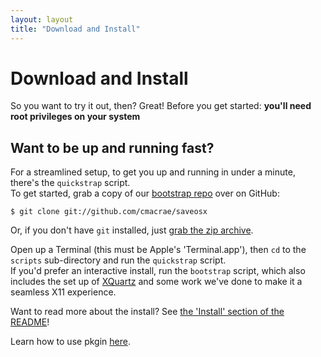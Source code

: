 ```yaml
---
layout: layout
title: "Download and Install"
---
```


Download and Install
====================

So you want to try it out, then? Great!
Before you get started: **you'll need root privileges on your system**

Want to be up and running fast?
-------------------------------
For a streamlined setup, to get you up and running in under a minute, there's the `quickstrap` script.  
To get started, grab a copy of our [bootstrap repo](https://github.com/cmacrae/saveosx) over on GitHub:

	$ git clone git://github.com/cmacrae/saveosx

Or, if you don't have `git` installed, just [grab the zip archive](https://github.com/cmacrae/saveosx/archive/master.zip).
	   
Open up a Terminal (this must be Apple's 'Terminal.app'), then `cd` to the `scripts` sub-directory and run the `quickstrap` script.  
If you'd prefer an interactive install, run the `bootstrap` script, which also includes the set up of [XQuartz](http://xquartz.macosforge.org/) and some work we've done to make it a seamless X11 experience.

Want to read more about the install? See [the 'Install' section of the README](http://saveosx.org/about/#installation)!  

Learn how to use pkgin [here](/pkgin-howto/).
